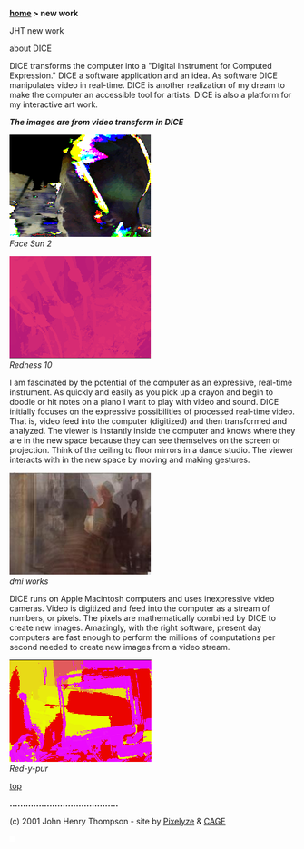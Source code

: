 **[home](index.md) > new work**

JHT new work

about DICE

DICE transforms the computer into a "Digital Instrument for Computed Expression." DICE a software application and an idea. As software DICE manipulates video in real-time. DICE is another realization of my dream to make the computer an accessible tool for artists. DICE is also a platform for my interactive art work.

_**The images are from video transform in DICE**_

[![](images/dicethumbs/t_face-sun2.gif)  
](images/face-sun2.gif)_Face Sun 2_

[![](images/dicethumbs/t_redess-10.gif)  
](images/redess-10.gif)_Redness 10_

I am fascinated by the potential of the computer as an expressive, real-time instrument. As quickly and easily as you pick up a crayon and begin to doodle or hit notes on a piano I want to play with video and sound. DICE initially focuses on the expressive possibilities of processed real-time video. That is, video feed into the computer (digitized) and then transformed and analyzed. The viewer is instantly inside the computer and knows where they are in the new space because they can see themselves on the screen or projection. Think of the ceiling to floor mirrors in a dance studio. The viewer interacts with in the new space by moving and making gestures.

[![](images/dicethumbs/t_dmi_works.jpg)  
](images/dmi_works)_dmi works_

DICE runs on Apple Macintosh computers and uses inexpressive video cameras. Video is digitized and feed into the computer as a stream of numbers, or pixels. The pixels are mathematically combined by DICE to create new images. Amazingly, with the right software, present day computers are fast enough to perform the millions of computations per second needed to create new images from a video stream.

[![](images/dicethumbs/t_red-y-pur-12.gif)  
](images/red-y-pur-12.gif)_Red-y-pur_

[top](#topofpage)

**.........................................**

(c) 2001 John Henry Thompson - site by [Pixelyze](http://www.pixelyze.com/) & [CAGE](http://www.cage.nl/)

![](images/spacer.gif)
